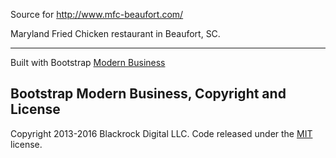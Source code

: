Source for http://www.mfc-beaufort.com/

Maryland Fried Chicken restaurant in Beaufort, SC.

---

Built with Bootstrap [Modern Business](http://startbootstrap.com/template-overviews/modern-business/)

## Bootstrap Modern Business, Copyright and License

Copyright 2013-2016 Blackrock Digital LLC. Code released under the [MIT](https://github.com/BlackrockDigital/startbootstrap-modern-business/blob/gh-pages/LICENSE) license.